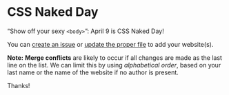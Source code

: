 # CSS Naked Day

“Show off your sexy `<body>`”: April 9 is CSS Naked Day!

You can [create an issue](https://github.com/css-naked-day/css-naked-day.github.io/issues/new) or [update the proper file](https://help.github.com/en/github/managing-files-in-a-repository/editing-files-in-another-users-repository) to add your website(s).

**Note:** **Merge conflicts** are likely to occur if all changes are made as the last line on the list. We can limit this by using _alphabetical order_, based on your last name or the name of the website if no author is present.

Thanks!